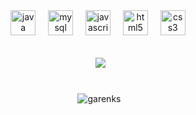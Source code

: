 
<div align="center">
  <img src="https://cdn.jsdelivr.net/gh/devicons/devicon/icons/java/java-original.svg" height="40" alt="java logo"  />
  <img width="12" />
  <img src="https://cdn.jsdelivr.net/gh/devicons/devicon/icons/mysql/mysql-original.svg" height="40" alt="mysql logo"  />
  <img width="12" />
  <img src="https://cdn.jsdelivr.net/gh/devicons/devicon/icons/javascript/javascript-original.svg" height="40" alt="javascript logo"  />
  <img width="12" />
  <img src="https://cdn.jsdelivr.net/gh/devicons/devicon/icons/html5/html5-original.svg" height="40" alt="html5 logo"  />
  <img width="12" />
  <img src="https://cdn.jsdelivr.net/gh/devicons/devicon/icons/css3/css3-original.svg" height="40" alt="css3 logo"  />
</div>

<br>


<p align="center">&nbsp; <img align="center" src="https://github-readme-stats.vercel.app/api/top-langs/?username=garenks&theme=github_dark&hide_border=true&include_all_commits=true&count_private=true&layout=compact" />

#
<p align="center">&nbsp;<img align="center" src="https://github-readme-stats.vercel.app/api?username=garenks&show_icons=true&locale=en&theme=github_dark&hide_border=true" alt="garenks" /></p>

